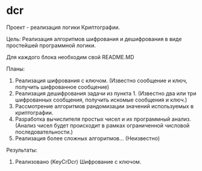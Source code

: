 # dcr

Проект - реализация логики Криптографии.

Цель: Реализация алгоритмов шифрования и дешифрования в виде простейшей программной логики.

Для каждого блока необходим свой README.MD

Планы:
1. Реализация шифрования с ключом. (Известно сообщение и ключ, получить шифрованное сообщение)
2. Реализация дешифрования задачи из пункта 1. (Известно два или три шифрованных сообщения, получить искомые сообщения и ключ.)
3. Рассмотрение алгоритмов рандомизации значений используемых в криптографии.
4. Разработка вычислителя простых чисел и их программный анализ. (Анализ чисел будет происходит в рамках ограниченной числовой последовательности.)
5. Реализация более сложных алгоритмов... (Неизвестно)

Результаты:
1. Реализовано (KeyCrDcr) Шифрование с ключом.
